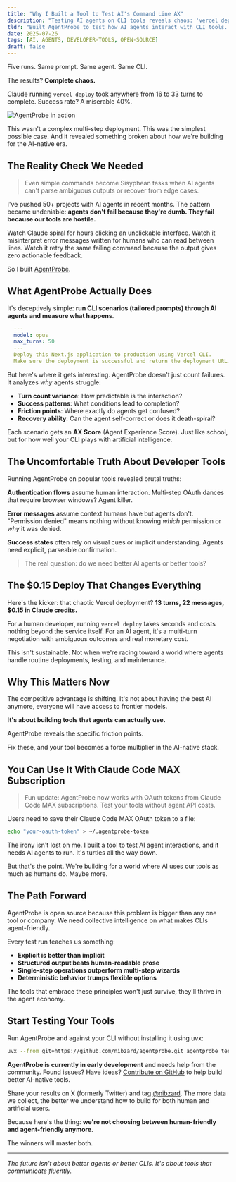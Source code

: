 ```yaml
---
title: "Why I Built a Tool to Test AI's Command Line AX"
description: "Testing AI agents on CLI tools reveals chaos: 'vercel deploy' took 16-33 turns across runs with 40% success rate."
tldr: "Built AgentProbe to test how AI agents interact with CLI tools. Even simple commands like 'vercel deploy' show massive variance: 16-33 turns across runs, 40% success rate. The tool reveals specific friction points and grades CLI 'agent-friendliness' from A-F. Now available for Claude Code MAX subscribers."
date: 2025-07-26
tags: [AI, AGENTS, DEVELOPER-TOOLS, OPEN-SOURCE]
draft: false
---
```


Five runs. Same prompt. Same agent. Same CLI.

The results? **Complete chaos.**

Claude running `vercel deploy` took anywhere from 16 to 33 turns to complete. Success rate? A miserable 40%.

![AgentProbe in action](/images/20250728_agentprobe.jpeg)

This wasn't a complex multi-step deployment. This was the simplest possible case. And it revealed something broken about how we're building for the AI-native era.

## The Reality Check We Needed

<blockquote class="featured-quote primary">
Even simple commands become Sisyphean tasks when AI agents can't parse ambiguous outputs or recover from edge cases.
</blockquote>

I've pushed 50+ projects with AI agents in recent months. The pattern became undeniable: **agents don't fail because they're dumb. They fail because our tools are hostile.**

Watch Claude spiral for hours clicking an unclickable interface. Watch it misinterpret error messages written for humans who can read between lines. Watch it retry the same failing command because the output gives zero actionable feedback.

So I built [AgentProbe](https://github.com/nibzard/agentprobe).

## What AgentProbe Actually Does

It's deceptively simple: **run CLI scenarios (tailored prompts) through AI agents and measure what happens**.

```yaml
  ---
  model: opus
  max_turns: 50
  ---
  Deploy this Next.js application to production using Vercel CLI.
  Make sure the deployment is successful and return the deployment URL.
```

But here's where it gets interesting. AgentProbe doesn't just count failures. It analyzes *why* agents struggle:

- **Turn count variance**: How predictable is the interaction?
- **Success patterns**: What conditions lead to completion?
- **Friction points**: Where exactly do agents get confused?
- **Recovery ability**: Can the agent self-correct or does it death-spiral?

Each scenario gets an **AX Score** (Agent Experience Score). Just like school, but for how well your CLI plays with artificial intelligence.

## The Uncomfortable Truth About Developer Tools

Running AgentProbe on popular tools revealed brutal truths:

**Authentication flows** assume human interaction. Multi-step OAuth dances that require browser windows? Agent killer.

**Error messages** assume context humans have but agents don't. "Permission denied" means nothing without knowing *which* permission or *why* it was denied.

**Success states** often rely on visual cues or implicit understanding. Agents need explicit, parseable confirmation.

<blockquote class="featured-quote secondary">
The real question: do we need better AI agents or better tools?
</blockquote>

## The $0.15 Deploy That Changes Everything

Here's the kicker: that chaotic Vercel deployment? **13 turns, 22 messages, $0.15 in Claude credits.**

For a human developer, running `vercel deploy` takes seconds and costs nothing beyond the service itself. For an AI agent, it's a multi-turn negotiation with ambiguous outcomes and real monetary cost.

This isn't sustainable. Not when we're racing toward a world where agents handle routine deployments, testing, and maintenance.

## Why This Matters Now

The competitive advantage is shifting. It's not about having the best AI anymore, everyone will have access to frontier models.

**It's about building tools that agents can actually use.**

AgentProbe reveals the specific friction points.

Fix these, and your tool becomes a force multiplier in the AI-native stack.

## You Can Use It With Claude Code MAX Subscription

<blockquote class="featured-quote accent">
Fun update: AgentProbe now works with OAuth tokens from Claude Code MAX subscriptions. Test your tools without agent API costs.
</blockquote>

Users need to save their Claude Code MAX OAuth token to a file:

```bash
echo "your-oauth-token" > ~/.agentprobe-token
```

The irony isn't lost on me. I built a tool to test AI agent interactions, and it needs AI agents to run. It's turtles all the way down.

But that's the point. We're building for a world where AI uses our tools as much as humans do. Maybe more.

## The Path Forward

AgentProbe is open source because this problem is bigger than any one tool or company. We need collective intelligence on what makes CLIs agent-friendly.

Every test run teaches us something:
- **Explicit is better than implicit**
- **Structured output beats human-readable prose**
- **Single-step operations outperform multi-step wizards**
- **Deterministic behavior trumps flexible options**

The tools that embrace these principles won't just survive, they'll thrive in the agent economy.

## Start Testing Your Tools

Run AgentProbe and against your CLI without installing it using uvx:

```bash
uvx --from git+https://github.com/nibzard/agentprobe.git agentprobe test vercel --scenario deploy
```

**AgentProbe is currently in early development** and needs help from the community. Found issues? Have ideas? [Contribute on GitHub](https://github.com/nibzard/agentprobe) to help build better AI-native tools.

Share your results on X (formerly Twitter) and tag [@nibzard](https://x.com/nibzard). The more data we collect, the better we understand how to build for both human and artificial users.

Because here's the thing: **we're not choosing between human-friendly and agent-friendly anymore.**

The winners will master both.

---

*The future isn't about better agents or better CLIs. It's about tools that communicate fluently.*
